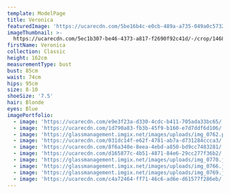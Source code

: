 ```yaml
---
template: ModelPage
title: Veronica
featuredImage: 'https://ucarecdn.com/5be16b4c-e0cb-489a-a735-049a0c5732d6/'
imageThumbnail: >-
  https://ucarecdn.com/5ec1b307-be46-4373-a817-f2690f92c41d/-/crop/1468x1838/0,0/-/preview/
firstName: Veronica
collection: Classic
height: 162cm
measurementType: bust
bust: 85cm
waist: 74cm
hips: 95cm
size: 8-10
shoeSize: '7.5'
hair: Blonde
eyes: Blue
imagePortfolio:
  - image: 'https://ucarecdn.com/e9e3f23a-d330-4cdc-b411-705ada33bc65/'
  - image: 'https://ucarecdn.com/1d790a83-fb3b-45f9-b160-e7d7ddf6d106/'
  - image: 'https://glassmanagement.imgix.net/images/uploads/img_0762.png'
  - image: 'https://ucarecdn.com/031dc14f-e62f-4781-ab7a-d731284ccca3/'
  - image: 'https://ucarecdn.com/8f6a340e-8eea-4ebd-a850-bd9cc7483281/'
  - image: 'https://ucarecdn.com/d165877c-4b51-4871-84e6-29cc277f36b2/'
  - image: 'https://glassmanagement.imgix.net/images/uploads/img_0770.jpg'
  - image: 'https://glassmanagement.imgix.net/images/uploads/img_0766.jpg'
  - image: 'https://glassmanagement.imgix.net/images/uploads/img_0769.jpg'
  - image: 'https://ucarecdn.com/c4a72464-ff71-46c6-ad6e-d61577f286eb/'
---
```


